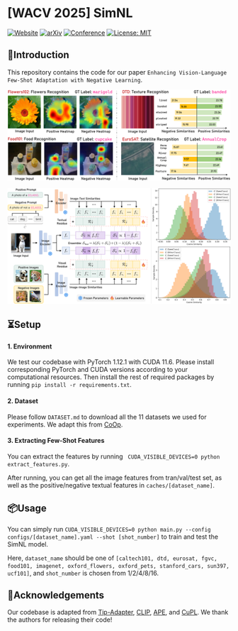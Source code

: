 # [WACV 2025] SimNL

[![Website](https://img.shields.io/badge/Project-Website-green)](https://github.com/zhangce01/SimNL)
[![arXiv](https://img.shields.io/badge/arXiv-1111.11111-red)](http://arxiv.org/abs/1111.11111)
[![Conference](https://img.shields.io/badge/WACV-2025-blue)]([https://neurips.cc/](https://wacv2025.thecvf.com/))
[![License: MIT](https://img.shields.io/badge/License-MIT-yellow.svg)](https://opensource.org/licenses/MIT)

## 👀Introduction

This repository contains the code for our paper `Enhancing Vision-Language Few-Shot Adaptation with Negative Learning`.

![](fig/qualitative.png)

![](fig/overview.png)

## ⏳Setup

#### 1. Environment

We test our codebase with PyTorch 1.12.1 with CUDA 11.6. Please install corresponding PyTorch and CUDA versions according to your computational resources. Then install the rest of required packages by running `pip install -r requirements.txt`. 

#### 2. Dataset

Please follow ```DATASET.md``` to download all the 11 datasets we used for experiments. We adapt this from [CoOp](https://github.com/KaiyangZhou/CoOp/blob/main/DATASETS.md).

#### 3. Extracting Few-Shot Features

You can extract the features by running ``` CUDA_VISIBLE_DEVICES=0 python extract_features.py```.

After running, you can get all the image features from tran/val/test set, as well as the positive/negative textual features in ```caches/[dataset_name]```.

## 📦Usage

You can simply run ```CUDA_VISIBLE_DEVICES=0 python main.py --config configs/[dataset_name].yaml --shot [shot_number]``` to train and test the SimNL model. 

Here, `dataset_name` should be one of `[caltech101, dtd, eurosat, fgvc, food101, imagenet, oxford_flowers, oxford_pets, stanford_cars, sun397, ucf101]`, and `shot_number` is chosen from 1/2/4/8/16.

## 🙏Acknowledgements

Our codebase is adapted from [Tip-Adapter](https://github.com/gaopengcuhk/Tip-Adapter/), [CLIP](https://github.com/openai/CLIP/tree/main/clip), [APE](https://github.com/yangyangyang127/APE), and [CuPL](https://github.com/sarahpratt/CuPL). We thank the authors for releasing their code!

